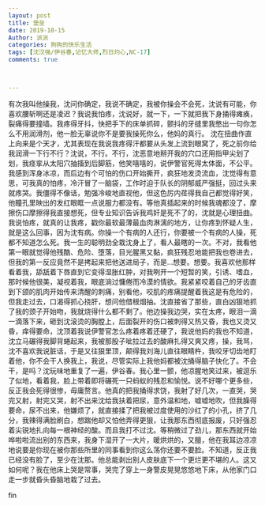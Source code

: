 ```yaml
---
layout: post
title: 堡垒
date: 2019-10-15
Author: 派派
categories: 狗狗的快乐生活
tags: [沈汉强/伊谷春,记忆大师,烈日灼心,NC-17]
comments: true



---
```


有次我叫他操我，沈问你确定，我说不确定，我被你操会不会死，沈说有可能，你喜欢腰斩啊还是凌迟？我说我怕疼，沈说好，就一下，一下就把我下身捅得瘫痪，裂痛得要撞墙。我疼得牙抖，快把手下的床单抓碎，颤抖的牙缝里我憋出一句你怎么不用润滑剂，他一脸无辜说你不是要我操死你么，他妈的真行。 沈在扭曲作直上向来是个天才，尤其表现在我说我疼得汗都要从头发上流到眼窝了，死之前你给我润滑一下行不行？沈说，不行。不行，沈恶意地掰开我的穴口还用指甲尖划了划，我痉挛从太阳穴抽搐到后脚筋，他笑嘻嘻的，说伊警官死得太体面，不公平。我感到浑身冰凉，而后边有个可怕的伤口开始撕开，疯狂地发烫流血，沈觉得有意思，可我真的怕疼，冷汗冒了一脑袋，工作时迫于队长的阴郁威严强挺，回过头来就疼哭。我僵得不像话，勉强冷峻地直视他，但这色厉内荏得我自己都觉得好笑，他瞳孔里映出的发红眼眶一点说服力都没有。等他真插起来的时候我魂都没了，摩擦伤口摩擦得我直接想死，但专业知识告诉我鸡奸是死不了的，沈就是心理扭曲。我说怕疼，就真的让我疼，戳你最软最薄最血肉淋漓的地方，让你疼到怀疑人生，就是这么回事，因为沈有病。你操一个有病的人还行，你要被一个有病的人操，死都不知道怎么死。我一生的聪明劲全栽沈身上了，看人最瞎的一次。不对，我看他第一眼就觉得他残酷、危险、堕落，目光腥黑又黏，疯狂残忍地能把我也卷进去，但我的第一反应竟然不是拷起来把他送进局子，而是…想要。想要。我喜欢他那样看着我，舔舐着下唇直到它变得湿胀红肿，对我咧开一个短暂的笑，引诱、嗜血，那时候他很美，凝视着我，眼底淌过慵倦而冷漠的情欲。我紧紧咬着自己的牙齿直到下颌的肌肉开始传来清醒的刺痛，别看他，咬肌的疼痛提醒着我这是有危险的，但我走过去，口渴得抓心挠肝，想问他借根烟抽。沈直接省了那些，直白凶狠地抓了我的颈子开始吻，我就烧得什么都不剩了。他边操我边哭，实在太疼，眼泪一滴一滴落下来，砸到沈滚烫的胸膛上，后面裂开的伤口被刺得又热又昏，我也又烫又昏，痒得要命，沈顶着我说伊警官怎么疼着疼着还硬了，我说他妈的我也不知道，沈立马碾得我脚背蜷起来，我被那股子呲拉过去的酸麻扎得又爽又疼，操，我骂，沈不喜欢我说脏话，于是又往狠里顶，颠得我刘海儿直往眼睛杵，我咬牙切齿地盯着他，你不会干人换我上，我说，尽管实际上我他妈都被沈捅得脑子快化了。不会干，是吗？沈玩味地重复了一遍，伊谷春。我心里一颤，他凉腥地笑过来，被逗乐了似地，看着我，脸上带着即将碾死一只蚂蚁的残忍和愉悦。说不好哪个更多些，反正我会死得很惨，毋庸赘言。他真的把我捅得求饶，我射了好几次，一直哭，哭完又射，射完又哭，射不出来沈给我扶着把尿，意外温和地，嘘嘘地吹，但我臊得要命，尿不出来，他嫌烦了，就直接揉了把我被过度使用的沙红了的小孔，挤了几分，我辣得满脸刷白，想踹他却又怕他弄得更狠，让我那东西彻底报废，只好强忍着尖锐地扎向每一根神经的酸。而且我打不过沈。等稍微过了劲儿，那东西就开始哗啦啦流出别的东西来，我身下湿开了一大片，暖烘烘的，又膻，他在我耳边凉凉地说要是你现在被你那些所里的同事看到你这么荡你还要不要脸。不知道，反正我已经没有脸了，至少在沈那。他总能剥出别人皮肤底下一个更烂更不堪的人。这又如何呢？我在他床上哭是常事，哭完了穿上一身警皮晃晃悠悠地下床，从他家门口走一步就昏头昏脑地栽了过去。



fin
